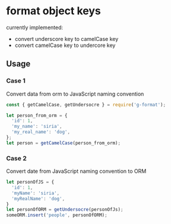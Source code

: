 # format object keys

currently implemented:
- convert underscore key to camelCase key
- convert camelCase key to undercore key

## Usage

### Case 1

Convert data from orm to JavaScript naming convention

```js
const { getCamelCase, getUndersocre } = require('g-format');

let person_from_orm = {
  'id': 1,
  'my_name': 'siria',
  'my_real_name': 'dog',
};
let person = getCamelCase(person_from_orm);
```

### Case 2

Convert date from JavaScript naming convention to ORM

```js
let personOfJS = {
  'id': 1,
  'myName': 'siria',
  'myRealName': 'dog',
}
let personOfORM = getUndersocre(personOfJs);
someORM.insert('people', personOfORM);
```
